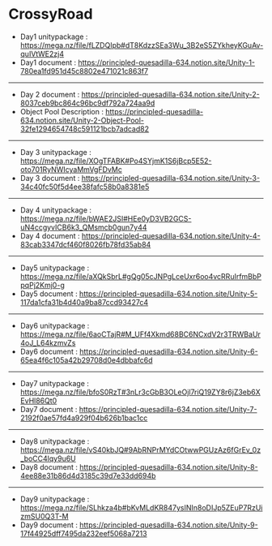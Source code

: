 # CrossyRoad

* Day1 unitypackage : https://mega.nz/file/fLZDQIpb#dT8KdzzSEa3Wu_3B2eS5ZYkheyKGuAv-quIVtWE2zj4
* Day1 document : https://principled-quesadilla-634.notion.site/Unity-1-780ea1fd951d45c8802e471021c863f7
----------------------------------------------------------------------------------------------------------------------
* Day 2 document : https://principled-quesadilla-634.notion.site/Unity-2-8037ceb9bc864c96bc9df792a724aa9d 
* Object Pool Description : https://principled-quesadilla-634.notion.site/Unity-2-Object-Pool-32fe1294654748c591121bcb7adcad82
----------------------------------------------------------------------------------------------------------------------
* Day 3 unitypackage : https://mega.nz/file/XOgTFABK#Po4SYjmK1S6jBcp5E52-oto701RyNWIcyaMmVgFDvMc
* Day 3 document : https://principled-quesadilla-634.notion.site/Unity-3-34c40fc50f5d4ee38fafc58b0a8381e5
----------------------------------------------------------------------------------------------------------------------
* Day 4 unitypackage : https://mega.nz/file/bWAE2JSI#HEe0yD3VB2GCS-uN4ccgyvICB6k3_QMsmcb0gun7y44
* Day 4 document : https://principled-quesadilla-634.notion.site/Unity-4-83cab3347dcf460f8026fb78fd35ab84
----------------------------------------------------------------------------------------------------------------------
* Day5 unitypackage : https://mega.nz/file/aXQkSbrL#gQg05cJNPgLceUxr6oo4vcRRuIrfmBbPpqPj2Kmj0-g
* Day5 document : https://principled-quesadilla-634.notion.site/Unity-5-117da1cfa31b4d40a9ba87ccd93427c4
----------------------------------------------------------------------------------------------------------------------
* Day6 unitypackage : https://mega.nz/file/6aoCTajR#M_UFf4Xkmd68BC6NCxdV2r3TRWBaUr4oJ_L64kzmvZs
* Day6 document : https://principled-quesadilla-634.notion.site/Unity-6-65ea4f6c105a42b29708d0e4dbbafc6d
----------------------------------------------------------------------------------------------------------------------
* Day7 unitypackage : https://mega.nz/file/bfoS0RzT#3nLr3cGbB3OLeOjl7riQ19ZY8r6jZ3eb6XEvHl86Qt0
* Day7 document : https://principled-quesadilla-634.notion.site/Unity-7-2192f0ae57fd4a929f04b626b1bac1cc
----------------------------------------------------------------------------------------------------------------------
* Day8 unitypackage : https://mega.nz/file/vS40kbJQ#9AbRNPrMYdCOtwwPGUzAz6fGrEv_0z_boCC4lqy9u6U
* Day8 document : https://principled-quesadilla-634.notion.site/Unity-8-4ee88e31b86d4d3185c39d7e33dd694b
----------------------------------------------------------------------------------------------------------------------
* Day9 unitypackage : https://mega.nz/file/SLhkza4b#bKvMLdKR847ysINIn8oDIJp5ZEuP7RzUizmSU0Q3T-M
* Day9 document : https://principled-quesadilla-634.notion.site/Unity-9-17f44925dff7495da232eef5068a7213
